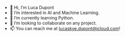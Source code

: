 - 👋 Hi, I’m Luca Dupont
- 👀 I’m interested in AI and Machine Learning.
- 🌱 I’m currently learning Python.
- 💞️ I’m looking to collaborate on any project.
- 📫 You can reach me at lucaskye.dupont@icloud.com!

<!---
lucadupont1/lucadupont1 is a ✨ special ✨ repository because its `README.md` (this file) appears on your GitHub profile.
You can click the Preview link to take a look at your changes.
--->
